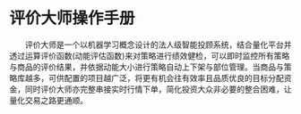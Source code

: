 # 评价大师操作手册

&emsp;&emsp;评价大师是一个以机器学习概念设计的法人级智能投顾系统，结合量化平台并透过运算评价函数(动能评估函数)来对策略进行绩效健检，可以即时监控所有策略与商品的评价结果，并依据动能大小进行策略自动上下架与部位管理。当商品与策略库越多，可供配置的项目越广泛，将更有机会往有效率且品质优良的目标分配资金，同时评价大师亦完整串接实时行情下单，简化投资大众非必要的整合困难，让量化交易之路更通顺。


